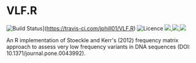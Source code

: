 # VLF.R

![Build Status](https://travis-ci.com/jphill01/VLF.R.svg?token=R26mQLGR48w1Rk2BsVzG&branch=master)](https://travis-ci.com/jphill01/VLF.R) ![Licence](https://img.shields.io/cran/l/VLF.svg) [![](https://img.shields.io/cran/v/VLF.svg) ![](http://cranlogs.r-pkg.org/badges/grand-total/VLF) ![](https://cranlogs.r-pkg.org/badges/VLF)](https://cran.r-project.org/package=VLF)


An R implementation of Stoeckle and Kerr's (2012) frequency matrix approach to assess very low frequency variants in DNA sequences (DOI: 10.1371/journal.pone.0043992).
